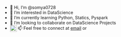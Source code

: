 - 👋 Hi, I’m @somya0728
- 👀 I’m interested in DataScience
- 🌱 I’m currently learning Python, Statics, Pyspark
- 💞️ I’m looking to collaborate on DataScience Projects
- 📫 Feel free to connect at [email](mailto:somyasingh018j@gmail.com) or <a href="https://www.linkedin.com/in/somyasingh0728/">
  <img align="left" alt="Somya's LinkedIN" width="22px" src="https://raw.githubusercontent.com/peterthehan/peterthehan/master/assets/linkedin.svg" />  
  
 
  
   
<!---
somya0728/somya0728 is a ✨ special ✨ repository because its `README.md` (this file) appears on your GitHub profile.
You can click the Preview link to take a look at your changes.
--->
